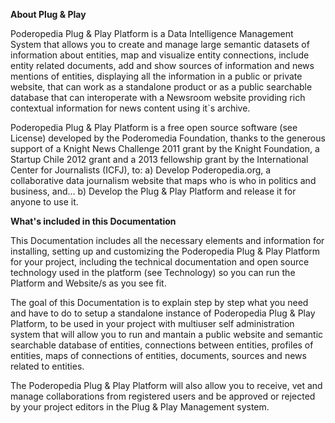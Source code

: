 **About Plug & Play**

Poderopedia Plug & Play Platform is a Data Intelligence Management System that allows you 
to create and manage large semantic datasets of information about entities, map and visualize 
entity connections, include entity related documents, add and show sources of information 
and news mentions of entities, displaying all the information in a public or private website, 
that can work as a standalone product or as a public searchable database that can interoperate 
with a Newsroom website providing rich contextual information for news content using it`s archive.

Poderopedia Plug & Play Platform is a free open source software (see License) developed 
by the Poderomedia Foundation, thanks to the generous support of a Knight News Challenge 2011 
grant by the Knight Foundation, a Startup Chile 2012 grant and a 2013 fellowship grant by the 
International Center for Journalists (ICFJ), to: 
a) Develop Poderopedia.org, a collaborative data journalism website that maps who is who 
in politics and business, and... 
b) Develop the Plug & Play Platform and release it for anyone to use it.

**What's included in this Documentation**

This Documentation includes all the necessary elements and information for
installing, setting up and customizing the Poderopedia Plug & Play Platform for
your project, including the technical documentation and open source technology
used in the platform (see Technology) so you can run the Platform and Website/s
as you see fit.

The goal of this Documentation is to explain step by step what you need and have
to do to setup a standalone instance of Poderopedia Plug & Play Platform, to be
used in your project with multiuser self administration system that will allow
you to run and mantain a public website and semantic searchable database of
entities, connections between entities, profiles of entities, maps of connections
of entities, documents, sources and news related to entities.

The Poderopedia Plug & Play Platform will also allow you to receive, vet and
manage collaborations from registered users and be approved or rejected by your
project editors in the Plug & Play Management system. 
